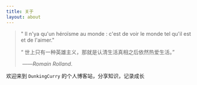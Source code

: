 ```yaml
---
title: 关于
layout: about
---
```


> " Il n'ya qu'un héroïsme au monde : c'est de voir le monde tel qu'il est et de l'aimer." 		
>                                                                                                        
>
> “ 世上只有一种英雄主义，那就是认清生活真相之后依然热爱生活。”
>
> ​                                                                    ——_Romain Rolland_. 

欢迎来到 `DunkingCurry` 的个人博客站，分享知识，记录成长